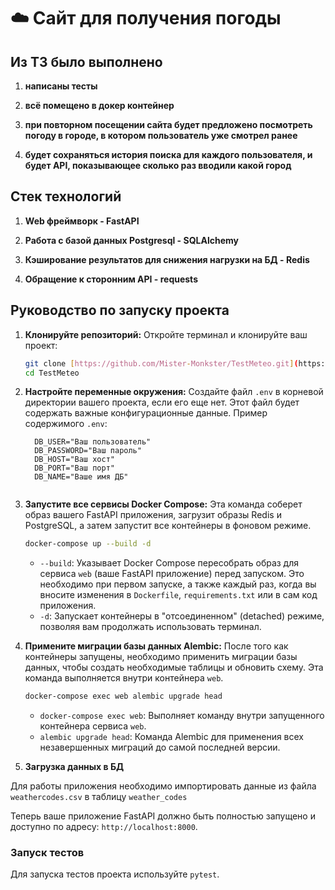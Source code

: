 # ☁️ Сайт для получения погоды
## Из ТЗ было выполнено

  1. **написаны тесты**
  
  2. **всё  помещено в докер контейнер**
  
  3. **при повторном посещении сайта будет предложено посмотреть погоду в городе, в котором пользователь уже смотрел ранее**
  
  4. **будет сохраняться история поиска для каждого пользователя, и будет API, показывающее сколько раз вводили какой город**
  
## Стек технологий 

1. **Web фреймворк - FastAPI**

2. **Работа с базой данных Postgresql - SQLAlchemy**

3. **Кэширование результатов для снижения нагрузки на БД - Redis**

4. **Обращение к сторонним API - requests**

## Руководство по запуску проекта

1.  **Клонируйте репозиторий:**
    Откройте терминал и клонируйте ваш проект:
    ```bash
    git clone [https://github.com/Mister-Monkster/TestMeteo.git](https://github.com/Mister-Monkster/TestMeteo.git)
    cd TestMeteo
    ```

2.  **Настройте переменные окружения:**
    Создайте файл `.env` в корневой директории вашего проекта, если его еще нет. Этот файл будет содержать важные конфигурационные данные.
    Пример содержимого `.env`:
    ```env
      DB_USER="Ваш пользователь"
      DB_PASSWORD="Ваш пароль"
      DB_HOST="Ваш хост"
      DB_PORT="Ваш порт"
      DB_NAME="Ваше имя ДБ"


    ```
   

3.  **Запустите все сервисы Docker Compose:**
    Эта команда соберет образ вашего FastAPI приложения, загрузит образы Redis и PostgreSQL, а затем запустит все контейнеры в фоновом режиме.
    ```bash
    docker-compose up --build -d
    ```
    * `--build`: Указывает Docker Compose пересобрать образ для сервиса `web` (ваше FastAPI приложение) перед запуском. Это необходимо при первом запуске, а также каждый раз, когда вы вносите изменения в `Dockerfile`, `requirements.txt` или в сам код приложения.
    * `-d`: Запускает контейнеры в "отсоединенном" (detached) режиме, позволяя вам продолжать использовать терминал.

4.  **Примените миграции базы данных Alembic:**
    После того как контейнеры запущены, необходимо применить миграции базы данных, чтобы создать необходимые таблицы и обновить схему. Эта команда выполняется внутри контейнера `web`.
    ```bash
    docker-compose exec web alembic upgrade head
    ```
    * `docker-compose exec web`: Выполняет команду внутри запущенного контейнера сервиса `web`.
    * `alembic upgrade head`: Команда Alembic для применения всех незавершенных миграций до самой последней версии.
5. **Загрузка данных в БД**
   
Для работы приложения необходимо импортировать данные из файла `weathercodes.csv` в таблицу `weather_codes`

Теперь ваше приложение FastAPI должно быть полностью запущено и доступно по адресу: `http://localhost:8000`.

### Запуск тестов

Для запуска тестов проекта используйте `pytest`.

